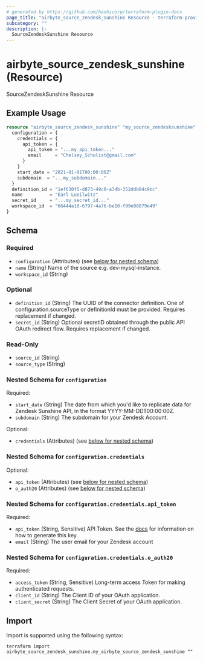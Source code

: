 ```yaml
---
# generated by https://github.com/hashicorp/terraform-plugin-docs
page_title: "airbyte_source_zendesk_sunshine Resource - terraform-provider-airbyte"
subcategory: ""
description: |-
  SourceZendeskSunshine Resource
---
```


# airbyte_source_zendesk_sunshine (Resource)

SourceZendeskSunshine Resource

## Example Usage

```terraform
resource "airbyte_source_zendesk_sunshine" "my_source_zendesksunshine" {
  configuration = {
    credentials = {
      api_token = {
        api_token = "...my_api_token..."
        email     = "Chelsey_Schulist@gmail.com"
      }
    }
    start_date = "2021-01-01T00:00:00Z"
    subdomain  = "...my_subdomain..."
  }
  definition_id = "1ef630f5-d873-49c0-a34b-352ddb04c9bc"
  name          = "Earl Lueilwitz"
  secret_id     = "...my_secret_id..."
  workspace_id  = "66444a18-6797-4a76-be10-f99e00879e49"
}
```

<!-- schema generated by tfplugindocs -->
## Schema

### Required

- `configuration` (Attributes) (see [below for nested schema](#nestedatt--configuration))
- `name` (String) Name of the source e.g. dev-mysql-instance.
- `workspace_id` (String)

### Optional

- `definition_id` (String) The UUID of the connector definition. One of configuration.sourceType or definitionId must be provided. Requires replacement if changed.
- `secret_id` (String) Optional secretID obtained through the public API OAuth redirect flow. Requires replacement if changed.

### Read-Only

- `source_id` (String)
- `source_type` (String)

<a id="nestedatt--configuration"></a>
### Nested Schema for `configuration`

Required:

- `start_date` (String) The date from which you'd like to replicate data for Zendesk Sunshine API, in the format YYYY-MM-DDT00:00:00Z.
- `subdomain` (String) The subdomain for your Zendesk Account.

Optional:

- `credentials` (Attributes) (see [below for nested schema](#nestedatt--configuration--credentials))

<a id="nestedatt--configuration--credentials"></a>
### Nested Schema for `configuration.credentials`

Optional:

- `api_token` (Attributes) (see [below for nested schema](#nestedatt--configuration--credentials--api_token))
- `o_auth20` (Attributes) (see [below for nested schema](#nestedatt--configuration--credentials--o_auth20))

<a id="nestedatt--configuration--credentials--api_token"></a>
### Nested Schema for `configuration.credentials.api_token`

Required:

- `api_token` (String, Sensitive) API Token. See the <a href="https://docs.airbyte.com/integrations/sources/zendesk_sunshine">docs</a> for information on how to generate this key.
- `email` (String) The user email for your Zendesk account


<a id="nestedatt--configuration--credentials--o_auth20"></a>
### Nested Schema for `configuration.credentials.o_auth20`

Required:

- `access_token` (String, Sensitive) Long-term access Token for making authenticated requests.
- `client_id` (String) The Client ID of your OAuth application.
- `client_secret` (String) The Client Secret of your OAuth application.

## Import

Import is supported using the following syntax:

```shell
terraform import airbyte_source_zendesk_sunshine.my_airbyte_source_zendesk_sunshine ""
```
